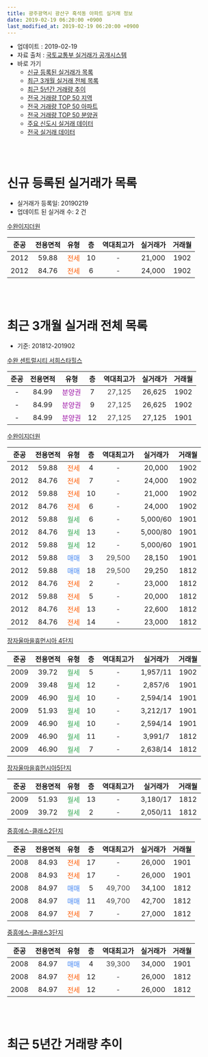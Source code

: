 ```yaml
---
title: 광주광역시 광산구 흑석동 아파트 실거래 정보
date: 2019-02-19 06:20:00 +0900
last_modified_at: 2019-02-19 06:20:00 +0900
---
```


* 업데이트 : 2019-02-19
* 자료 출처 : [국토교통부 실거래가 공개시스템](http://rt.molit.go.kr)
* 바로 가기
    * [신규 등록된 실거래가 목록](#신규-등록된-실거래가-목록)
    * [최근 3개월 실거래 전체 목록](#최근-3개월-실거래-전체-목록)
    * [최근 5년간 거래량 추이](#최근-5년간-거래량-추이)
    * [전국 거래량 TOP 50 지역](https://ayogom.github.io/apt-trade-info/최근-3개월-전국에서-가장-거래가-많이-발생한-지역)
    * [전국 거래량 TOP 50 아파트](https://ayogom.github.io/apt-trade-info/최근-3개월-전국에서-가장-거래가-많이-발생한-아파트)
    * [전국 거래량 TOP 50 분양권](https://ayogom.github.io/apt-trade-info/최근-3개월-전국에서-가장-거래가-많이-발생한-분양권)
    * [주요 신도시 실거래 데이터](https://ayogom.github.io/apt-trade-info/주요-신도시)
    * [전국 실거래 데이터](https://ayogom.github.io/apt-trade-info/전국)
<br>
 
<br>

# 신규 등록된 실거래가 목록
* 실거래가 등록일: 20190219
* 업데이트 된 실거래 수: 2 건


[수완이지더원](https://search.naver.com/search.naver?query=%EA%B4%91%EC%A3%BC%EA%B4%91%EC%97%AD%EC%8B%9C+%EA%B4%91%EC%82%B0%EA%B5%AC+%ED%9D%91%EC%84%9D%EB%8F%99+%EC%88%98%EC%99%84%EC%9D%B4%EC%A7%80%EB%8D%94%EC%9B%90)

|준공|전용면적|유형|층|역대최고가|실거래가|거래월|
|:---:|:---:|:---:|:---:|:---:|:---:|:---:|
|2012|59.88|<span style="color:#ff5a00">전세</span>|10|<span style="color:#444444">-</span>|21,000|1902|
|2012|84.76|<span style="color:#ff5a00">전세</span>|6|<span style="color:#444444">-</span>|24,000|1902|


<br>
 
<br>

# 최근 3개월 실거래 전체 목록
* 기준: 201812-201902


[수완 센트럴시티 서희스타힐스](https://search.naver.com/search.naver?query=%EA%B4%91%EC%A3%BC%EA%B4%91%EC%97%AD%EC%8B%9C+%EA%B4%91%EC%82%B0%EA%B5%AC+%ED%9D%91%EC%84%9D%EB%8F%99+%EC%88%98%EC%99%84+%EC%84%BC%ED%8A%B8%EB%9F%B4%EC%8B%9C%ED%8B%B0+%EC%84%9C%ED%9D%AC%EC%8A%A4%ED%83%80%ED%9E%90%EC%8A%A4)

|준공|전용면적|유형|층|역대최고가|실거래가|거래월|
|:---:|:---:|:---:|:---:|:---:|:---:|:---:|
|-|84.99|<span style="color:#9C11A5">분양권</span>|7|<span style="color:#444444">27,125</span>|26,625|1902|
|-|84.99|<span style="color:#9C11A5">분양권</span>|9|<span style="color:#444444">27,125</span>|26,625|1902|
|-|84.99|<span style="color:#9C11A5">분양권</span>|12|<span style="color:#444444">27,125</span>|27,125|1901|

[수완이지더원](https://search.naver.com/search.naver?query=%EA%B4%91%EC%A3%BC%EA%B4%91%EC%97%AD%EC%8B%9C+%EA%B4%91%EC%82%B0%EA%B5%AC+%ED%9D%91%EC%84%9D%EB%8F%99+%EC%88%98%EC%99%84%EC%9D%B4%EC%A7%80%EB%8D%94%EC%9B%90)

|준공|전용면적|유형|층|역대최고가|실거래가|거래월|
|:---:|:---:|:---:|:---:|:---:|:---:|:---:|
|2012|59.88|<span style="color:#ff5a00">전세</span>|4|<span style="color:#444444">-</span>|20,000|1902|
|2012|84.76|<span style="color:#ff5a00">전세</span>|7|<span style="color:#444444">-</span>|24,000|1902|
|2012|59.88|<span style="color:#ff5a00">전세</span>|10|<span style="color:#444444">-</span>|21,000|1902|
|2012|84.76|<span style="color:#ff5a00">전세</span>|6|<span style="color:#444444">-</span>|24,000|1902|
|2012|59.88|<span style="color:#34a853">월세</span>|6|<span style="color:#444444">-</span>|5,000/60|1901|
|2012|84.76|<span style="color:#34a853">월세</span>|13|<span style="color:#444444">-</span>|5,000/80|1901|
|2012|59.88|<span style="color:#34a853">월세</span>|12|<span style="color:#444444">-</span>|5,000/60|1901|
|2012|59.88|<span style="color:#4285f3">매매</span>|3|<span style="color:#444444">29,500</span>|28,150|1901|
|2012|59.88|<span style="color:#4285f3">매매</span>|18|<span style="color:#444444">29,500</span>|29,250|1812|
|2012|84.76|<span style="color:#ff5a00">전세</span>|2|<span style="color:#444444">-</span>|23,000|1812|
|2012|59.88|<span style="color:#ff5a00">전세</span>|5|<span style="color:#444444">-</span>|20,000|1812|
|2012|84.76|<span style="color:#ff5a00">전세</span>|13|<span style="color:#444444">-</span>|22,600|1812|
|2012|84.76|<span style="color:#ff5a00">전세</span>|14|<span style="color:#444444">-</span>|23,000|1812|

[장자울마을휴먼시아 4단지](https://search.naver.com/search.naver?query=%EA%B4%91%EC%A3%BC%EA%B4%91%EC%97%AD%EC%8B%9C+%EA%B4%91%EC%82%B0%EA%B5%AC+%ED%9D%91%EC%84%9D%EB%8F%99+%EC%9E%A5%EC%9E%90%EC%9A%B8%EB%A7%88%EC%9D%84%ED%9C%B4%EB%A8%BC%EC%8B%9C%EC%95%84+4%EB%8B%A8%EC%A7%80)

|준공|전용면적|유형|층|역대최고가|실거래가|거래월|
|:---:|:---:|:---:|:---:|:---:|:---:|:---:|
|2009|39.72|<span style="color:#34a853">월세</span>|5|<span style="color:#444444">-</span>|1,957/11|1902|
|2009|39.48|<span style="color:#34a853">월세</span>|12|<span style="color:#444444">-</span>|2,857/6|1901|
|2009|46.90|<span style="color:#34a853">월세</span>|10|<span style="color:#444444">-</span>|2,594/14|1901|
|2009|51.93|<span style="color:#34a853">월세</span>|10|<span style="color:#444444">-</span>|3,212/17|1901|
|2009|46.90|<span style="color:#34a853">월세</span>|10|<span style="color:#444444">-</span>|2,594/14|1901|
|2009|46.90|<span style="color:#34a853">월세</span>|11|<span style="color:#444444">-</span>|3,991/7|1812|
|2009|46.90|<span style="color:#34a853">월세</span>|7|<span style="color:#444444">-</span>|2,638/14|1812|

[장자울마을휴먼시아5단지](https://search.naver.com/search.naver?query=%EA%B4%91%EC%A3%BC%EA%B4%91%EC%97%AD%EC%8B%9C+%EA%B4%91%EC%82%B0%EA%B5%AC+%ED%9D%91%EC%84%9D%EB%8F%99+%EC%9E%A5%EC%9E%90%EC%9A%B8%EB%A7%88%EC%9D%84%ED%9C%B4%EB%A8%BC%EC%8B%9C%EC%95%845%EB%8B%A8%EC%A7%80)

|준공|전용면적|유형|층|역대최고가|실거래가|거래월|
|:---:|:---:|:---:|:---:|:---:|:---:|:---:|
|2009|51.93|<span style="color:#34a853">월세</span>|13|<span style="color:#444444">-</span>|3,180/17|1812|
|2009|39.72|<span style="color:#34a853">월세</span>|2|<span style="color:#444444">-</span>|2,050/11|1812|

[중흥에스-클래스2단지](https://search.naver.com/search.naver?query=%EA%B4%91%EC%A3%BC%EA%B4%91%EC%97%AD%EC%8B%9C+%EA%B4%91%EC%82%B0%EA%B5%AC+%ED%9D%91%EC%84%9D%EB%8F%99+%EC%A4%91%ED%9D%A5%EC%97%90%EC%8A%A4-%ED%81%B4%EB%9E%98%EC%8A%A42%EB%8B%A8%EC%A7%80)

|준공|전용면적|유형|층|역대최고가|실거래가|거래월|
|:---:|:---:|:---:|:---:|:---:|:---:|:---:|
|2008|84.93|<span style="color:#ff5a00">전세</span>|17|<span style="color:#444444">-</span>|26,000|1901|
|2008|84.93|<span style="color:#ff5a00">전세</span>|17|<span style="color:#444444">-</span>|26,000|1901|
|2008|84.97|<span style="color:#4285f3">매매</span>|5|<span style="color:#444444">49,700</span>|34,100|1812|
|2008|84.97|<span style="color:#4285f3">매매</span>|11|<span style="color:#444444">49,700</span>|42,700|1812|
|2008|84.97|<span style="color:#ff5a00">전세</span>|7|<span style="color:#444444">-</span>|27,000|1812|

[중흥에스-클래스3단지](https://search.naver.com/search.naver?query=%EA%B4%91%EC%A3%BC%EA%B4%91%EC%97%AD%EC%8B%9C+%EA%B4%91%EC%82%B0%EA%B5%AC+%ED%9D%91%EC%84%9D%EB%8F%99+%EC%A4%91%ED%9D%A5%EC%97%90%EC%8A%A4-%ED%81%B4%EB%9E%98%EC%8A%A43%EB%8B%A8%EC%A7%80)

|준공|전용면적|유형|층|역대최고가|실거래가|거래월|
|:---:|:---:|:---:|:---:|:---:|:---:|:---:|
|2008|84.97|<span style="color:#4285f3">매매</span>|4|<span style="color:#444444">39,300</span>|34,000|1901|
|2008|84.97|<span style="color:#ff5a00">전세</span>|12|<span style="color:#444444">-</span>|26,000|1812|
|2008|84.97|<span style="color:#ff5a00">전세</span>|12|<span style="color:#444444">-</span>|26,000|1812|


<br>
 
<br>

# 최근 5년간 거래량 추이


<div style="width:100%;">
    <canvas id="deal_progress" height="200"></canvas>
</div>

<script>
new Chart(document.getElementById("deal_progress"), {
    type: 'line',
    data: {
        labels: ['201402','201403','201404','201405','201406','201407','201408','201409','201410','201411','201412','201501','201502','201503','201504','201505','201506','201507','201508','201509','201510','201511','201512','201601','201602','201603','201604','201605','201606','201607','201608','201609','201610','201611','201612','201701','201702','201703','201704','201705','201706','201707','201708','201709','201710','201711','201712','201801','201802','201803','201804','201805','201806','201807','201808','201809','201810','201811','201812','201901','201902'],
        datasets: [{
            label: '매매',
            pointRadius: 1,
            data: [7, 9, 7, 8, 9, 20, 22, 27, 14, 11, 5, 6, 11, 8, 6, 7, 5, 3, 4, 8, 9, 11, 7, 5, 5, 14, 3, 9, 4, 10, 3, 5, 20, 11, 4, 7, 8, 7, 4, 6, 10, 3, 8, 7, 5, 10, 4, 9, 8, 9, 7, 9, 5, 11, 13, 11, 10, 4, 3, 3, 2],
            borderColor: "rgba(255, 201, 14, 1)",
            backgroundColor: "rgba(255, 201, 14, 0.5)",
            fill: false,
            lineTension: 0
        },{
            label: '전월세',
            pointRadius: 1,
            data: [18, 9, 5, 7, 12, 11, 19, 14, 22, 11, 4, 9, 3, 7, 9, 5, 16, 9, 64, 18, 13, 11, 11, 12, 15, 11, 11, 6, 12, 12, 12, 10, 24, 7, 8, 8, 6, 6, 7, 3, 5, 6, 56, 17, 12, 13, 10, 5, 6, 10, 11, 15, 5, 9, 9, 10, 11, 8, 11, 9, 5],
            borderColor: "rgba(0, 141, 185, 1)",
            backgroundColor: "rgba(0, 141, 185, 0.5)",
            fill: false,
            lineTension: 0
        }
        ]
    },
    options: {
        responsive: true,
        title: {
            display: false
        },
        tooltips: {
            mode: 'index',
            intersect: false
        },
        hover: {
            mode: 'nearest',
            intersect: true
        },
        scales: {
            xAxes: [{
                display: true,
                scaleLabel: {
                    display: true,
                    labelString: '년/월'
                }
            }],
            yAxes: [{
                display: true,
                ticks: {
                    suggestedMin: 0,
                },
                scaleLabel: {
                    display: true,
                    labelString: '실거래 수'
                }
            }]
        }
    }
});

</script>


<br>
 
<br>

